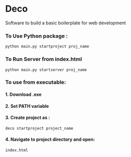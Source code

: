 # Deco
Software to build a basic boilerplate for web development

### To Use Python package :
    
    python main.py startproject proj_name

### To Run Server from index.html

    python main.py startserver proj_name

### To use from executable:
    
#### 1. Download .exe 
    
#### 2. Set PATH variable
    
#### 3. Create project as :
    
    deco startproject project_name
    
#### 4. Navigate to project directory and open:
    
    index.html